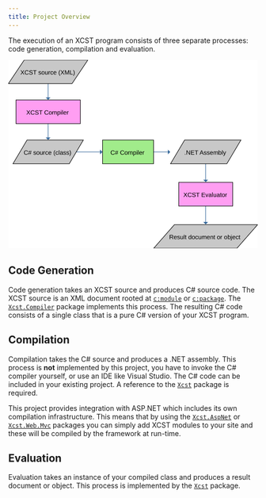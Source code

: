 ```yaml
---
title: Project Overview
---
```


The execution of an XCST program consists of three separate processes: code generation, compilation and evaluation.

![](xcst-flow.svg)

## Code Generation

Code generation takes an XCST source and produces C# source code. The XCST source is an XML document rooted at [`c:module`](../c/module.html) or [`c:package`](../c/package.html). The [`Xcst.Compiler`](installing.html) package implements this process. The resulting C# code consists of a single class that is a pure C# version of your XCST program.

## Compilation

Compilation takes the C# source and produces a .NET assembly. This process is **not** implemented by this project, you have to invoke the C# compiler yourself, or use an IDE like Visual Studio. The C# code can be included in your existing project. A reference to the [`Xcst`](installing.html) package is required.

This project provides integration with ASP.NET which includes its own compilation infrastructure. This means that by using the [`Xcst.AspNet`](installing.html) or [`Xcst.Web.Mvc`](installing.html) packages you can simply add XCST modules to your site and these will be compiled by the framework at run-time.

## Evaluation

Evaluation takes an instance of your compiled class and produces a result document or object. This process is implemented by the [`Xcst`](installing.html) package.
